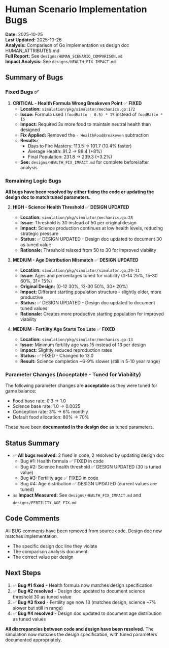 # Human Scenario Implementation Bugs

**Date:** 2025-10-25  
**Last Updated:** 2025-10-26  
**Analysis:** Comparison of Go implementation vs design doc HUMAN_ATTRIBUTES.md  
**Full Report:** See `designs/HUMAN_SCENARIO_COMPARISON.md`  
**Impact Analysis:** See `designs/HEALTH_FIX_IMPACT.md`

## Summary of Bugs

### Fixed Bugs ✅

1. **CRITICAL - Health Formula Wrong Breakeven Point** ✅ **FIXED**
   - **Location:** `simulation/pkg/simulator/mechanics.go:172`
   - **Issue:** Formula used `(foodRatio - 0.5) * 15` instead of `foodRatio * 15`
   - **Impact:** Required 3x more food to maintain neutral health than designed
   - **Fix Applied:** Removed the `- HealthFoodBreakeven` subtraction
   - **Results:** 
     - Days to Fire Mastery: 113.5 → 101.7 (10.4% faster)
     - Average Health: 91.2 → 98.4 (+8%)
     - Final Population: 231.8 → 239.3 (+3.2%)
   - **See:** `designs/HEALTH_FIX_IMPACT.md` for complete before/after analysis

### Remaining Logic Bugs

**All bugs have been resolved by either fixing the code or updating the design doc to match tuned parameters.**

2. **HIGH - Science Health Threshold** ✅ **DESIGN UPDATED**
   - **Location:** `simulation/pkg/simulator/mechanics.go:28`
   - **Issue:** Threshold is 30 instead of 50 per original design
   - **Impact:** Science production continues at low health levels, reducing strategic pressure
   - **Status:** ✅ DESIGN UPDATED - Design doc updated to document 30 as tuned value
   - **Rationale:** Threshold relaxed from 50 to 30 for improved viability

4. **MEDIUM - Age Distribution Mismatch** ✅ **DESIGN UPDATED**
   - **Location:** `simulation/pkg/simulator/simulator.go:29-31`
   - **Issue:** Ages and percentages tuned for viability (0-14 25%, 15-30 60%, 31+ 15%)
   - **Original Design:** (0-12 30%, 13-30 50%, 30+ 20%)
   - **Impact:** Different starting population structure - slightly older, more productive
   - **Status:** ✅ DESIGN UPDATED - Design doc updated to document tuned values
   - **Rationale:** Creates more productive starting population for improved viability

3. **MEDIUM - Fertility Age Starts Too Late** ✅ **FIXED**
   - **Location:** `simulation/pkg/simulator/mechanics.go:13`
   - **Issue:** Minimum fertility age was 15 instead of 13 per design
   - **Impact:** Slightly reduced reproduction rates
   - **Status:** ✅ FIXED - Changed to 13.0
   - **Result:** Science completion ~6-9% slower (still in 5-10 year range)

### Parameter Changes (Acceptable - Tuned for Viability)

The following parameter changes are **acceptable** as they were tuned for game balance:

- Food base rate: 0.3 → 1.0
- Science base rate: 1.0 → 0.0025  
- Conception rate: 3% → 6% monthly
- Default food allocation: 80% → 70%

These have been **documented in the design doc** as tuned parameters.

## Status Summary

- ✅ **All bugs resolved:** 2 fixed in code, 2 resolved by updating design doc
  - Bug #1: Health formula ✅ FIXED in code
  - Bug #2: Science health threshold ✅ DESIGN UPDATED (30 is tuned value)
  - Bug #3: Fertility age ✅ FIXED in code
  - Bug #4: Age distribution ✅ DESIGN UPDATED (current values are tuned)
- 📊 **Impact Measured:** See `designs/HEALTH_FIX_IMPACT.md` and `designs/FERTILITY_AGE_FIX.md`

## Code Comments

All BUG comments have been removed from source code. Design doc now matches implementation.
- The specific design doc line they violate
- The comparison analysis document
- The correct value per design

## Next Steps

1. ✅ **Bug #1 fixed** - Health formula now matches design specification
2. ✅ **Bug #2 resolved** - Design doc updated to document science threshold 30 as tuned value
3. ✅ **Bug #3 fixed** - Fertility age now 13 (matches design, science ~7% slower but still in range)
4. ✅ **Bug #4 resolved** - Design doc updated to document age distribution as tuned values

**All discrepancies between code and design have been resolved.** The simulation now matches
the design specification, with tuned parameters documented appropriately.

